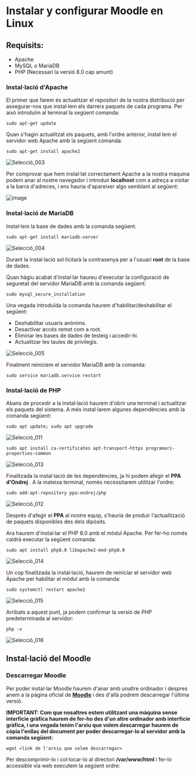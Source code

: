 # Instalar y configurar Moodle en Linux

## Requisits:
- Apache
- MySQL o MariaDB
- PHP (Necessari la versió 8.0 cap amunt)

### Instal·lació d'Apache

El primer que farem és actualitzar el repositori de la nostra distribució per assegurar-nos que instal·lem els darrers paquets de cada programa. Per això introduïm al terminal la següent comanda:

```
sudo apt-get update
```

Quan s'hagin actualitzat els paquets, amb l'ordre anterior, instal·lem el servidor web Apache amb la següent comanda:

```
sudo apt-get install apache2
```
![Selecció_003](https://user-images.githubusercontent.com/114423020/204158007-f267775a-fa99-4902-a1e1-15baea5afb4d.png)

Per comprovar que hem instal·lat correctament Apache a la nostra màquina podem anar al nostre navegador i introduir **localhost** com a adreça a visitar a la barra d'adreces, i ens hauria d'apareixer algo semblant al següent:

![image](https://user-images.githubusercontent.com/114423020/204158033-51a78225-a0a8-41e8-8692-f8a9413f9b24.png)


### Instal·lació de MariaDB

Instal·lem la base de dades amb la comanda següent:

```
sudo apt-get install mariadb-server
```
![Selecció_004](https://user-images.githubusercontent.com/114423020/204158120-7134f745-642f-412c-a89e-10d8ba9d32f6.png)

Durant la instal·lació sol·licitarà la contrasenya per a l'usuari **root** de la base de dades.

Quan hàgiu acabat d'instal·lar haureu d'executar la configuració de seguretat del servidor MariaDB amb la comanda següent:

```
sudo mysql_secure_installation
```

Una vegada introduïda la comanda haurem d'habilitar/deshabilitar el següent:

- Deshabilitar usuaris anònims.
- Desactivar accés remot com a root.
- Eliminar les bases de dades de testeig i accedir-hi.
- Actualitzar les taules de privilegis.

![Selecció_005](https://user-images.githubusercontent.com/114423020/204158232-052c317c-f16d-4765-8d61-045f93911b9b.png)

Finalment reiniciem el servidor MariaDB amb la comanda:

```
sudo service mariadb.service restart
```

### Instal·lació de PHP

Abans de procedir a la instal·lació haurem d'obrir una terminal i actualitzar els paquets del sistema. A més instal·larem algunes dependències amb la comanda següent:

```
sudo apt update; sudo apt upgrade
```
![Selecció_011](https://user-images.githubusercontent.com/114423020/204158528-b391a7ab-a8ca-43c4-a824-a948aa7f256d.png)


```
sudo apt install ca-certificates apt-transport-https programari-properties-common
```

![Selecció_013](https://user-images.githubusercontent.com/114423020/204158531-b3af5339-820b-47c9-8abc-c1c7674a47e7.png)


Finalitzada la instal·lació de les dependències, ja hi podem afegir el **PPA d'Ondrej** . A la mateixa terminal, només necessitarem utilitzar l'ordre:

```
sudo add-apt-repository ppa:ondrej/php
```
![Selecció_012](https://user-images.githubusercontent.com/114423020/204158586-d557fce4-dc79-42e7-a8d7-3433c358cba3.png)

Després d'afegir el **PPA** al nostre equip, s'hauria de produir l'actualització de paquets disponibles des dels dipòsits.

Ara haurem d'instal·lar el PHP 8.0 amb el mòdul Apache. Per fer-ho només caldrà executar la següent comanda:

```
sudo apt install php8.0 libapache2-mod-php8.0
```
![Selecció_014](https://user-images.githubusercontent.com/114423020/204158730-b4ab879d-7da0-46c8-a1f6-7de16e5ac2e3.png)

Un cop finalitzada la instal·lació, haurem de reiniciar el servidor web Apache per habilitar el mòdul amb la comanda:

```
sudo systemctl restart apache2
```
![Selecció_015](https://user-images.githubusercontent.com/114423020/204158769-5c7f66ad-629a-47a5-9057-1df0b0a8c07b.png)

Arribats a aquest punt, ja podem confirmar la versió de PHP predeterminada al servidor:

```
php -v
```
![Selecció_016](https://user-images.githubusercontent.com/114423020/204158825-78afb8bb-67f9-495f-adf5-35d39fb44083.png)

## Instal·lació del Moodle

### Descarregar Moodle

Per poder instal·lar Moodle haurem d'anar amb unaltre ordinador i despres anem a la pàgina oficial de **[Moodle](https://moodle.org)** i des d'allà podrem descarregar l'última versió. 

**IMPORTANT: Com que nosaltres estem utilitzant una màquina sense interfície gràfica haurem de fer-ho des d'un altre ordinador amb interfície gràfica, i una vegada tenim l'arxiu que volem descarregar haurem de còpia l'enllaç del document per poder descarregar-lo al servidor amb la comanda següent:**

```
wget <link de l'arxiu que volem descarregar>
```

Per descomprimir-lo i col·locar-lo al directori **/var/www/html** i fer-lo accessible via web executem la següent ordre:
